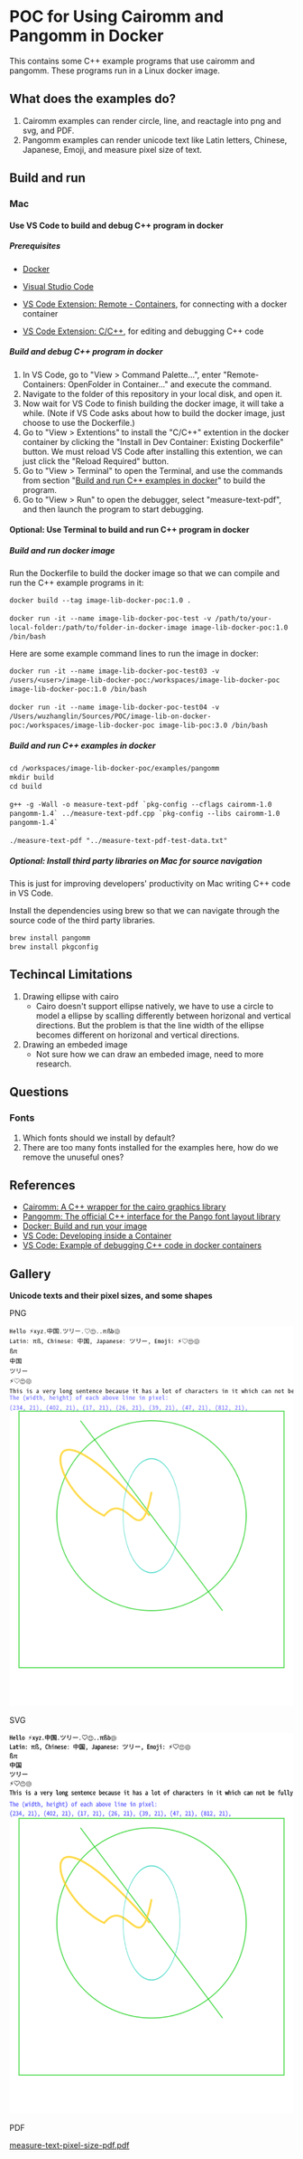 # POC for Using Cairomm and Pangomm in Docker

This contains some C++ example programs that use cairomm and pangomm. These programs run in a Linux docker image.

## What does the examples do?

1. Cairomm examples can render circle, line, and reactagle into png and svg, and PDF.
2. Pangomm examples can render unicode text like Latin letters, Chinese, Japanese, Emoji, and measure pixel size of text.

## Build and run

### Mac

#### Use VS Code to build and debug C++ program in docker

##### Prerequisites

- [Docker](https://docs.docker.com/get-docker/)
- [Visual Studio Code](https://code.visualstudio.com/)

- [VS Code Extension: Remote - Containers](https://marketplace.visualstudio.com/items?itemName=ms-vscode-remote.remote-containers), for connecting with a docker container
- [VS Code Extension: C/C++](https://marketplace.visualstudio.com/items?itemName=ms-vscode.cpptools), for editing and debugging C++ code

##### Build and debug C++ program in docker

1. In VS Code, go to "View > Command Palette...", enter "Remote-Containers: OpenFolder in Container..." and execute the command.
2. Navigate to the folder of this repository in your local disk, and open it.
3. Now wait for VS Code to finish building the docker image, it will take a while. (Note if VS Code asks about how to build the docker image, just choose to use the Dockerfile.)
4. Go to "View > Extentions" to install the "C/C++" extention in the docker container by clicking the "Install in Dev Container: Existing Dockerfile" button. We must reload VS Code after installing this extention, we can just click the "Reload Required" button.
5. Go to "View > Terminal" to open the Terminal, and use the commands from section "[Build and run C++ examples in docker](https://github.com/zhanglin-wu/image-lib-on-docker-poc#build-and-run-c-examples-in-docker)" to build the program.
6. Go to "View > Run" to open the debugger, select "measure-text-pdf", and then launch the program to start debugging.

#### Optional: Use Terminal to build and run C++ program in docker

##### Build and run docker image

Run the Dockerfile to build the docker image so that we can compile and run the C++ example programs in it:

```
docker build --tag image-lib-docker-poc:1.0 .

docker run -it --name image-lib-docker-poc-test -v /path/to/your-local-folder:/path/to/folder-in-docker-image image-lib-docker-poc:1.0 /bin/bash
```

Here are some example command lines to run the image in docker:

```
docker run -it --name image-lib-docker-poc-test03 -v /users/<user>/image-lib-docker-poc:/workspaces/image-lib-docker-poc image-lib-docker-poc:1.0 /bin/bash

docker run -it --name image-lib-docker-poc-test04 -v /Users/wuzhanglin/Sources/POC/image-lib-on-docker-poc:/workspaces/image-lib-docker-poc image-lib-poc:3.0 /bin/bash
```

##### Build and run C++ examples in docker

```
cd /workspaces/image-lib-docker-poc/examples/pangomm
mkdir build
cd build

g++ -g -Wall -o measure-text-pdf `pkg-config --cflags cairomm-1.0 pangomm-1.4` ../measure-text-pdf.cpp `pkg-config --libs cairomm-1.0 pangomm-1.4`

./measure-text-pdf "../measure-text-pdf-test-data.txt"
```

##### Optional: Install third party libraries on Mac for source navigation

This is just for improving developers' productivity on Mac writing C++ code in VS Code.

Install the dependencies using brew so that we can navigate through the source code of the third party libraries.

```
brew install pangomm
brew install pkgconfig
```

## Techincal Limitations

1. Drawing ellipse with cairo
   - Cairo doesn't support ellipse natively, we have to use a circle to model a ellipse by scalling differently between horizonal and vertical directions. But the problem is that the line width of the ellipse becomes different on horizonal and vertical directions.
2. Drawing an embeded image
   - Not sure how we can draw an embeded image, need to more research.


## Questions

### Fonts

1. Which fonts should we install by default?
2. There are too many fonts installed for the examples here, how do we remove the unuseful ones?

## References

- [Cairomm: A C++ wrapper for the cairo graphics library](https://www.cairographics.org/documentation/cairomm/reference/index.html)
- [Pangomm: The official C++ interface for the Pango font layout library](https://developer.gnome.org/pangomm/2.42/)
- [Docker: Build and run your image](https://docs.docker.com/get-started/part2/)
- [VS Code: Developing inside a Container](https://code.visualstudio.com/docs/remote/containers)
- [VS Code: Example of debugging C++ code in docker containers](https://github.com/microsoft/vscode-remote-try-cpp)

## Gallery

**Unicode texts and their pixel sizes, and some shapes**

PNG

![measure-text-pixel-size-png](README-resources/measure-text-pixel-size-png.png)

SVG

![measure-text-pixel-size-svg](README-resources/measure-text-pixel-size-svg.svg)

PDF

[measure-text-pixel-size-pdf.pdf](README-resources/measure-text-pixel-size-pdf.pdf) 
